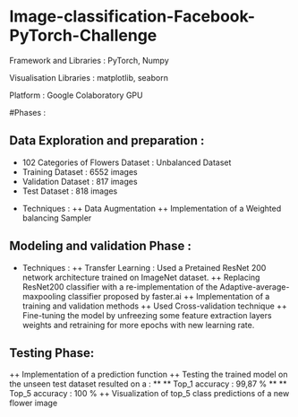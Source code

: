 # Image-classification-Facebook-PyTorch-Challenge

Framework and Libraries : PyTorch, Numpy

Visualisation Libraries : matplotlib, seaborn

Platform : Google Colaboratory GPU

#Phases : 

## Data Exploration and preparation :

 - 102 Categories of Flowers Dataset : Unbalanced Dataset
 - Training Dataset : 6552 images
 - Validation Dataset : 817 images
 - Test Dataset : 818 images

+ Techniques : 
 ++ Data Augmentation
 ++ Implementation of a Weighted balancing Sampler

## Modeling and validation Phase : 

+ Techniques : 
 ++ Transfer Learning : Used a Pretained ResNet 200 network architecture trained on ImageNet dataset.
 ++ Replacing ResNet200 classifier with a re-implementation of the Adaptive-average-maxpooling classifier proposed by faster.ai
 ++ Implementation of a training and validation methods
 ++ Used Cross-validation technique
 ++ Fine-tuning the model by unfreezing some feature extraction layers weights and retraining for 
more epochs with new learning rate.

## Testing Phase:

 ++ Implementation of a prediction function
 ++ Testing the trained model on the unseen test dataset resulted on a :
     ** ** Top_1 accuracy : 99,87 % 
     ** ** Top_5 accuracy : 100 %
 ++ Visualization of top_5 class predictions of a new flower image
